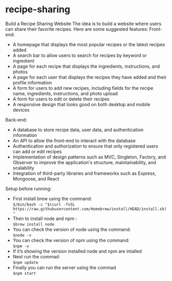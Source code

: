 # recipe-sharing

Build a Recipe Sharing Website
The idea is to build a website where users can share their favorite recipes. Here are some suggested features:
Front-end:

- A homepage that displays the most popular recipes or the latest recipes added
- A search bar to allow users to search for recipes by keyword or ingredient
- A page for each recipe that displays the ingredients, instructions, and photos
- A page for each user that displays the recipes they have added and their profile information
- A form for users to add new recipes, including fields for the recipe name, ingredients, instructions, and photo upload
- A form for users to edit or delete their recipes
- A responsive design that looks good on both desktop and mobile devices

Back-end:

- A database to store recipe data, user data, and authentication information
- An API to allow the front-end to interact with the database
- Authentication and authorization to ensure that only registered users can add or edit recipes
- Implementation of design patterns such as MVC, Singleton, Factory, and Observer to improve the application's structure, maintainability, and scalability
- Integration of third-party libraries and frameworks such as Express, Mongoose, and React

Setup before running:

- First install brew using the command:<br />
  `$/bin/bash -c "$(curl -fsSL https://raw.githubusercontent.com/Homebrew/install/HEAD/install.sh)"`
- Then to install node and npm :<br /> `$brew install node`
- You can check the version of node using the command:<br /> `$node -v`
-   You can check the version of npm using the command:<br /> `$npm -v`
- If it’s showing the version installed node and npm are intalled
- Next run the commad: <br /> 
`$npm update`
- Finally you can run the server using the commad <br /> 
`$npm start`